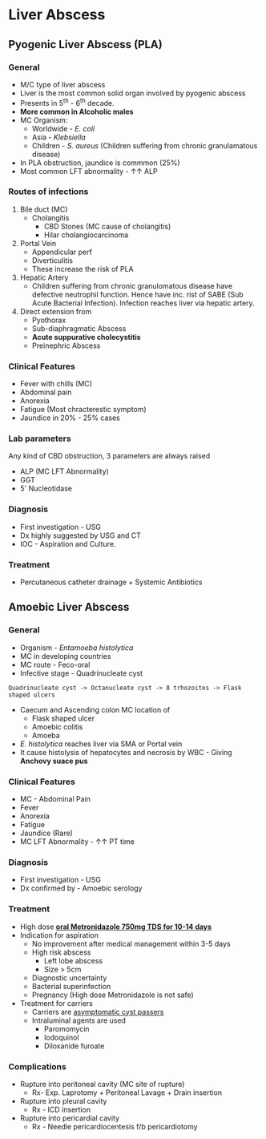 # Liver Abscess
## Pyogenic Liver Abscess (PLA)

### General
- M/C type of liver abscess
- Liver is the most common solid organ involved by pyogenic abscess
- Presents in 5<sup>th</sup> - 6<sup>th</sup> decade.
- **More common in Alcoholic males**
- MC Organism:
	- Worldwide - *E. coli*
	- Asia - *Klebsiella*
	- Children - *S. aureus* (Children suffering from chronic granulamatous disease)
- In PLA obstruction, jaundice is commmon (25%)
- Most common LFT abnormality - ↑↑ ALP

### Routes of infections
1. Bile duct (MC)
	- Cholangitis
		- CBD Stones (MC cause of cholangitis)
		- Hilar cholangiocarcinoma
2. Portal Vein
	- Appendicular perf
	- Diverticulitis
	- These increase the risk of PLA
3. Hepatic Artery
	- Children suffering from chronic granulomatous disease have defective neutrophil function. Hence have inc. rist of SABE (Sub Acute Bacterial Infection). Infection reaches liver via hepatic artery.
4. Direct extension from
	- Pyothorax
	- Sub-diaphragmatic Abscess
	- **Acute suppurative cholecystitis**
	- Preinephric Abscess
	
### Clinical Features
- Fever with chills (MC)
- Abdominal pain
- Anorexia
- Fatigue (Most chracterestic symptom)
- Jaundice in 20% - 25% cases
### Lab parameters
Any kind of CBD obstruction, 3 parameters are always raised
- ALP (MC LFT Abnormality)
- GGT
- 5' Nucleotidase

### Diagnosis
- First investigation - USG
- Dx highly suggested by USG and CT
- IOC - Aspiration and Culture.

### Treatment
- Percutaneous catheter drainage + Systemic Antibiotics

## Amoebic Liver Abscess
### General
- Organism - *Entamoeba histolytica*
- MC in developing countries
- MC route - Feco-oral
- Infective stage - Quadrinucleate cyst
```
Quadrinucleate cyst -> Octanucleate cyst -> 8 trhozoites -> Flask shaped ulcers
```

- Caecum and Ascending colon MC location of
	- Flask shaped ulcer
	- Amoebic colitis
	- Amoeba
- *E. histolytica* reaches liver via SMA or Portal vein
- It cause histolysis of hepatocytes and necrosis by WBC - Giving **Anchovy suace pus**
### Clinical Features
- MC - Abdominal Pain
- Fever
- Anorexia
- Fatigue
- Jaundice (Rare)
- MC LFT Abnormality - ↑↑  PT time
### Diagnosis
- First investigation - USG
- Dx confirmed by - Amoebic serology
### Treatment
- High dose <u><b>oral Metronidazole 750mg TDS for 10-14 days</b></u>
- Indication for aspiration
	- No improvement after medical management within 3-5 days
	- High risk abscess
		- Left lobe abscess
		- Size > 5cm
	- Diagnostic uncertainty
	- Bacterial superinfection
	- Pregnancy (High dose Metronidazole is not safe)
- Treatment for carriers
	- Carriers are <u>asymptomatic cyst passers</u>
	- Intraluminal agents are used
		- Paromomycin
		- Iodoquinol
		- Diloxanide furoate
### Complications
- Rupture into peritoneal cavity (MC site of rupture)
	- Rx- Exp. Laprotomy + Peritoneal Lavage + Drain insertion
- Rupture into pleural cavity
	- Rx - ICD insertion
- Rupture into pericardial cavity
	- Rx - Needle pericardiocentesis f/b pericardiotomy
